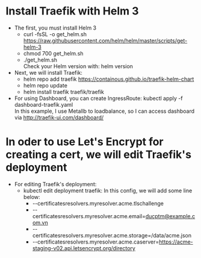 # Install Traefik with Helm 3  
- The first, you must install Helm 3  
   - curl -fsSL -o get_helm.sh https://raw.githubusercontent.com/helm/helm/master/scripts/get-helm-3  
   - chmod 700 get_helm.sh  
   - ./get_helm.sh  
   Check your Helm version with: helm version  
 - Next, we will install Traefik:  
   - helm repo add traefik https://containous.github.io/traefik-helm-chart  
   - helm repo update  
   - helm install traefik traefik/traefik      
- For using Dashboard, you can create IngressRoute: kubectl apply -f dashboard-traefik.yaml  
In this example, I use Metallb to loadbalance, so I can access dashboard via http://traefik-ui.com/dashboard/  
# In oder to use Let's Encrypt for creating a cert, we will edit Traefik's deployment
- For editing Traefik's deployment:  
  -  kubectl edit deployment traefik: In this config, we will add some line below:  
        - --certificatesresolvers.myresolver.acme.tlschallenge
        - --certificatesresolvers.myresolver.acme.email=ducptm@example.com.vn
        - --certificatesresolvers.myresolver.acme.storage=/data/acme.json
        - --certificatesresolvers.myresolver.acme.caserver=https://acme-staging-v02.api.letsencrypt.org/directory
  
